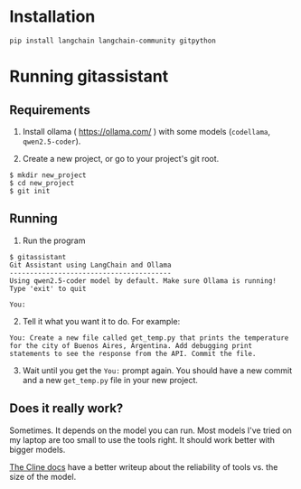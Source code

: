 # Installation
```
pip install langchain langchain-community gitpython
```

# Running gitassistant
## Requirements
1. Install ollama ( https://ollama.com/ ) with some models (`codellama`, `qwen2.5-coder`).

2. Create a new project, or go to your project's git root.
```
$ mkdir new_project
$ cd new_project
$ git init
```
## Running
1. Run the program
```
$ gitassistant 
Git Assistant using LangChain and Ollama
----------------------------------------
Using qwen2.5-coder model by default. Make sure Ollama is running!
Type 'exit' to quit

You:
```

2. Tell it what you want it to do. For example:
```
You: Create a new file called get_temp.py that prints the temperature for the city of Buenos Aires, Argentina. Add debugging print statements to see the response from the API. Commit the file.
```
3. Wait until you get the `You:` prompt again. You should have a new commit and a new `get_temp.py` file in your new project.

## Does it really work?
Sometimes. It depends on the model you can run. Most models I've tried on my laptop are too small to use the tools right. It should work better with bigger models.

[The Cline docs](https://docs.cline.bot/running-models-locally/read-me-first) have a better writeup about the reliability of tools vs. the size of the model.
